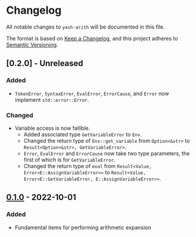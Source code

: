 # Changelog

All notable changes to `yash-arith` will be documented in this file.

The format is based on [Keep a Changelog](https://keepachangelog.com/en/1.1.0/),
and this project adheres to [Semantic Versioning](https://semver.org/spec/v2.0.0.html).

## [0.2.0] - Unreleased

### Added

- `TokenError`, `SyntaxError`, `EvalError`, `ErrorCause`, and `Error` now
  implement `std::error::Error`.

### Changed

- Variable access is now fallible.
    - Added associated type `GetVariableError` to `Env`.
    - Changed the return type of `Env::get_variable` from `Option<&str>` to
      `Result<Option<&str>, GetVariableError>`.
    - `Error`, `EvalError` and `ErrorCause` now take two type parameters, the
      first of which is for `GetVariableError`.
    - Changed the return type of `eval` from
      `Result<Value, Error<E::AssignVariableError>>` to
      `Result<Value, Error<E::GetVariableError, E::AssignVariableError>>`.

## [0.1.0] - 2022-10-01

### Added

- Fundamental items for performing arithmetic expansion

[0.1.0]: https://github.com/magicant/yash-rs/releases/tag/yash-arith-0.1.0
